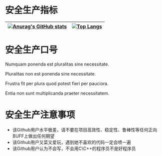 # 安全生产指标
|[![Anurag's GitHub stats](https://github-readme-stats.vercel.app/api?username=tsingyayin&show_icons=true&theme=radical&count_private=true&include_all_commits=true)](https://github.com/anuraghazra/github-readme-stats)|[![Top Langs](https://github-readme-stats.vercel.app/api/top-langs/?username=tsingyayin&layout=compact)](https://github.com/anuraghazra/github-readme-stats) |
|---|---|

# 安全生产口号

Numquam ponenda est pluralitas sine necessitate.

Pluralitas non est ponenda sine necessitate.

Frustra fit per plura quod potest fieri per pauciora.

Entia non sunt multiplicanda praeter necessitatem.

# 安全生产注意事项

* 该Github用户水平极差，请不要在项目高效性、稳定性、鲁棒性等任何正向BUFF上做出任何期望
* 该Github用户又菜又爱玩，遇到她不喜欢的代码一定会喷一遍
* 该Github用户认为不会写，不会用C\C++的程序员不是好程序员

